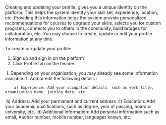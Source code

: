 Creating and updating your profile, gives you a unique identity on the platform. This helps the system identify your skill set, experience, location, etc. Providing this information helps the system provide personalized recommendations for courses to upgrade your skills, selects you for custom programs, connects you to others in the community, build bridges for collaboration, etc. You may choose to create, update or edit your profile information at any time.

To create or update your profile:

1. Sign up and sign in  on the platform
1. Click Profile tab on the header
<Image>
1. Depending on your organisation, you may already see  some information available.
1. Add or edit the following details :

	    a) Experience: Add your occupation details  such as work title, organization name, joining date, etc
  <Image>
	    b) Address: Add  your permanent and current address
  <Image>
	    c) Education: Add your  academic qualifications, such as degree, year of passing, board or university, etc.
  <Image>
	    d) Additional Information: Add personal information such as email, Aadhar number, mobile number, languages known, etc.
  <Image>